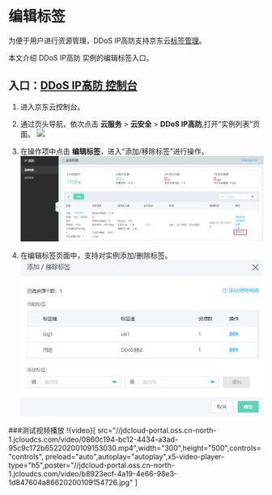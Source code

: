 # 编辑标签

为便于用户进行资源管理，DDoS IP高防支持京东云[标签管理](https://docs.jdcloud.com/cn/tag-service/product-overview)。

本文介绍 DDoS IP高防 实例的编辑标签入口。


## 入口：[DDoS IP高防 控制台](https://ip-anti-console.jdcloud.com/instancelist)

1. 进入京东云控制台。

2. 通过页头导航，依次点击 **云服务** >  **云安全** >  **DDoS IP高防**,打开“实例列表”页面。
![](../../../../image/Advanced%20Anti-DDoS/price05.png)

3. 在操作项中点击 **编辑标签**，进入“添加/移除标签”进行操作。
![](../../../../image/Advanced%20Anti-DDoS/Tag01.PNG)

4. 在编辑标签页面中，支持对实例添加/删除标签。
![](../../../../image/Advanced%20Anti-DDoS/Tag02.PNG)


###测试视频播放
!{video}[ src="//jdcloud-portal.oss.cn-north-1.jcloudcs.com/video/0860c194-bc12-4434-a3ad-95c9c172b65220200109153030.mp4",width="300",height="500",controls="controls", preload="auto",autoplay="autoplay",x5-video-player-type="h5",poster="//jdcloud-portal.oss.cn-north-1.jcloudcs.com/video/b8923ecf-4a19-4e66-98e3-1d847604a86620200109154726.jpg" ]
